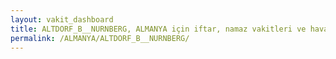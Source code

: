 ```yaml
---
layout: vakit_dashboard
title: ALTDORF_B__NURNBERG, ALMANYA için iftar, namaz vakitleri ve hava durumu - ilçe/eyalet seç
permalink: /ALMANYA/ALTDORF_B__NURNBERG/
---
```


<script type="text/javascript">
  var GLOBAL_COUNTRY = 'ALMANYA';
  var GLOBAL_CITY = 'ALTDORF_B__NURNBERG';
  var GLOBAL_STATE = '';
  var lat = 72;
  var lon = 21;
</script>
